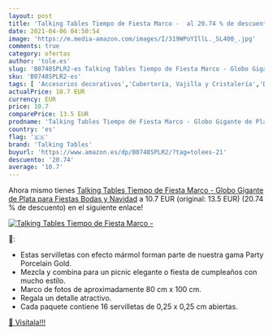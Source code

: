 ```yaml
---
layout: post
title: 'Talking Tables Tiempo de Fiesta Marco -  al 20.74 % de descuento'
date: 2021-04-06 04:50:54
image: 'https://m.media-amazon.com/images/I/319WPoYIllL._SL400_.jpg'
comments: true
category: ofertas
author: 'tole.es'
slug: 'B0748SPLR2-es Talking Tables Tiempo de Fiesta Marco - Globo Gigante de...'
sku: 'B0748SPLR2-es'
tags: [ 'Accesorios decorativos','Cubertería, Vajilla y Cristalería','Decoración del hogar','Hogar y cocina','Marcos de fotos','Piezas de vajilla','Tazas','navidad','talking tables', ]
actualPrice: 10.7 EUR
currency: EUR
price: 10.7
comparePrice: 13.5 EUR
prodname: 'Talking Tables Tiempo de Fiesta Marco - Globo Gigante de Plata para Fiestas  Bodas y Navidad'
country: 'es'
flag: '🇪🇸'
brand: 'Talking Tables'
buyurl: 'https://www.amazon.es/dp/B0748SPLR2/?tag=tolees-21'
descuento: '20.74'
average: '10.7'
---
```


Ahora mismo tienes [Talking Tables Tiempo de Fiesta Marco - Globo Gigante de Plata para Fiestas  Bodas y Navidad](https://www.amazon.es/dp/B0748SPLR2/?tag=tolees-21) a 10.7 EUR (original: 13.5 EUR) (20.74 %  de descuento) en el siguiente enlace!

[![Talking Tables Tiempo de Fiesta Marco - ](https://m.media-amazon.com/images/I/319WPoYIllL._SL400_.jpg)](https://www.amazon.es/dp/B0748SPLR2/?tag=tolees-21)

🔎:

- Estas servilletas con efecto mármol forman parte de nuestra gama Party Porcelain Gold.
- Mezcla y combina para un picnic elegante o fiesta de cumpleaños con mucho estilo.
- Marco de fotos de aproximadamente 80 cm x 100 cm.
- Regala un detalle atractivo.
- Cada paquete contiene 16 servilletas de 0,25 x 0,25 cm abiertas.

[🛒 Visítala!!!](https://www.amazon.es/dp/B0748SPLR2/?tag=tolees-21)

